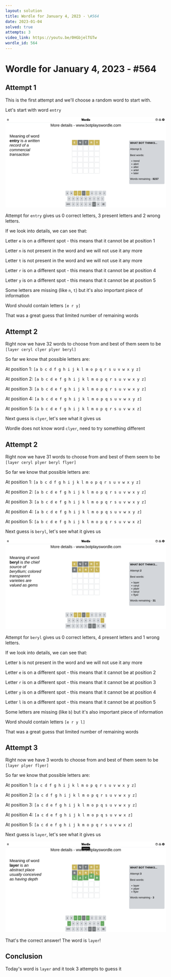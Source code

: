 ```yaml
---
layout: solution
title: Wordle for January 4, 2023 - \#564
date: 2023-01-04
solved: true
attempts: 3
video_link: https://youtu.be/0HGbjelTGTw
wordle_id: 564
---
```


# Wordle for January 4, 2023 - \#564

## Attempt 1

This is the first attempt and we'll choose a random word to start with.

Let's start with word `entry`

![Attempt 1](2023-01-04/attempt-1.png)

Attempt for `entry` gives us 0 correct letters, 3 present letters and 2 wrong letters.

If we look into details, we can see that:

Letter `e` is on a different spot - this means that it cannot be at position 1

Letter `n` is not present in the word and we will not use it any more

Letter `t` is not present in the word and we will not use it any more

Letter `r` is on a different spot - this means that it cannot be at position 4

Letter `y` is on a different spot - this means that it cannot be at position 5

Some letters are missing (like `n`, `t`) but it's also important piece of information

Word should contain letters `[e r y]`

That was a great guess that limited number of remaining words



## Attempt 2

Right now we have 32 words to choose from and best of them seem to be `[layer ceryl clyer plyer beryl]`

So far we know that possible letters are:

At position 1: `[a b c d f g h i j k l m o p q r s u v w x y z]`

At position 2: `[a b c d e f g h i j k l m o p q r s u v w x y z]`

At position 3: `[a b c d e f g h i j k l m o p q r s u v w x y z]`

At position 4: `[a b c d e f g h i j k l m o p q s u v w x y z]`

At position 5: `[a b c d e f g h i j k l m o p q r s u v w x z]`

Next guess is `clyer`, let's see what it gives us

Wordle does not know word `clyer`, need to try something different

## Attempt 2

Right now we have 31 words to choose from and best of them seem to be `[layer ceryl plyer beryl flyer]`

So far we know that possible letters are:

At position 1: `[a b c d f g h i j k l m o p q r s u v w x y z]`

At position 2: `[a b c d e f g h i j k l m o p q r s u v w x y z]`

At position 3: `[a b c d e f g h i j k l m o p q r s u v w x y z]`

At position 4: `[a b c d e f g h i j k l m o p q s u v w x y z]`

At position 5: `[a b c d e f g h i j k l m o p q r s u v w x z]`

Next guess is `beryl`, let's see what it gives us

![Attempt 2](2023-01-04/attempt-2.png)

Attempt for `beryl` gives us 0 correct letters, 4 present letters and 1 wrong letters.

If we look into details, we can see that:

Letter `b` is not present in the word and we will not use it any more

Letter `e` is on a different spot - this means that it cannot be at position 2

Letter `r` is on a different spot - this means that it cannot be at position 3

Letter `y` is on a different spot - this means that it cannot be at position 4

Letter `l` is on a different spot - this means that it cannot be at position 5

Some letters are missing (like `b`) but it's also important piece of information

Word should contain letters `[e r y l]`

That was a great guess that limited number of remaining words



## Attempt 3

Right now we have 3 words to choose from and best of them seem to be `[layer plyer flyer]`

So far we know that possible letters are:

At position 1: `[a c d f g h i j k l m o p q r s u v w x y z]`

At position 2: `[a c d f g h i j k l m o p q r s u v w x y z]`

At position 3: `[a c d e f g h i j k l m o p q s u v w x y z]`

At position 4: `[a c d e f g h i j k l m o p q s u v w x z]`

At position 5: `[a c d e f g h i j k m o p q r s u v w x z]`

Next guess is `layer`, let's see what it gives us

![Attempt 3](2023-01-04/attempt-3.png)

That's the correct answer! The word is `layer`!

## Conclusion

Today's word is `layer` and it took 3 attempts to guess it

